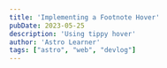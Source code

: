 ```yaml
---
title: 'Implementing a Footnote Hover'
pubDate: 2023-05-25
description: 'Using tippy hover'
author: 'Astro Learner'
tags: ["astro", "web", "devlog"]
---
```


<!-- https://github.com/quarto-dev/quarto-cli/blob/809fe8c1da6286c0c2d8028ff72fe70ec1cb6e4e/src/resources/formats/html/templates/quarto-html.ejs#L378 -->
